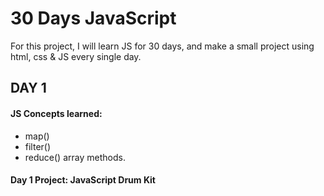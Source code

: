 # 30 Days JavaScript

For this project, I will learn JS for 30 days, and make a small project using html, css & JS every single day.
## DAY 1
#### JS Concepts learned: 
- map()
- filter()
- reduce()
array methods.

#### Day 1 Project: JavaScript Drum Kit